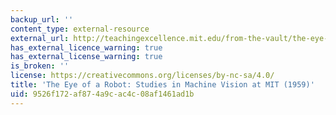 ```yaml
---
backup_url: ''
content_type: external-resource
external_url: http://teachingexcellence.mit.edu/from-the-vault/the-eye-of-a-robot-studies-in-machine-vision-at-mit-and-tx-o-computer-1959
has_external_licence_warning: true
has_external_license_warning: true
is_broken: ''
license: https://creativecommons.org/licenses/by-nc-sa/4.0/
title: 'The Eye of a Robot: Studies in Machine Vision at MIT (1959)'
uid: 9526f172-af87-4a9c-ac4c-08af1461ad1b
---
```

